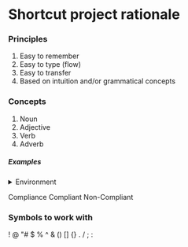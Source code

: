 # Shortcut project rationale

### Principles
1. Easy to remember
2. Easy to type (flow)
3. Easy to transfer
4. Based on intuition and/or grammatical concepts

### Concepts
1. Noun
2. Adjective
3. Verb
4. Adverb

##### Examples

<details> 
<summary>Environment</summary>
Environmentalism
Environmental
Environmentally
</details>


Compliance
Compliant
Non-Compliant

### Symbols to work with
!
@
"#
$
%
^
&
()
[]
{}
.
/
;
: 
